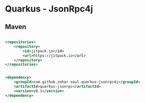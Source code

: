 # Quarkus - JsonRpc4j

## Maven

```xml

<repositories>
    <repository>
        <id>jitpack.io</id>
        <url>https://jitpack.io</url>
    </repository>
</repositories>
```

```xml

<dependency>
    <groupId>com.github.zohar-soul.quarkus-jsonrpc4j</groupId>
    <artifactId>quarkus-jsonrpc</artifactId>
    <version>v0.1</version>
</dependency>

```
